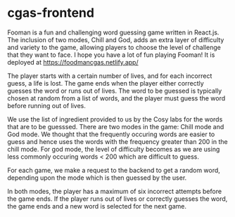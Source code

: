 # cgas-frontend

Fooman is a fun and challenging word guessing game written in React.js. The inclusion of two modes, Chill and God, adds an extra layer of difficulty and variety to the game, allowing players to choose the level of challenge that they want to face. I hope you have a lot of fun playing Fooman! It is deployed at https://foodmancgas.netlify.app/

The player starts with a certain number of lives, and for each incorrect guess, a life is lost. The game ends when the player either correctly guesses the word or runs out of lives. The word to be guessed is typically chosen at random from a list of words, and the player must guess the word before running out of lives.

We use the list of ingredient provided to us by the Cosy labs for the words that are to be guesssed. There are two modes in the game: Chill mode and God mode. We thought that the frequently occuring words are easier to guess and hence uses the words with the frequency greater than 200 in the chill mode. For god mode, the level of difficulty becomes as we are using less commonly occuring words < 200 which are difficult to guess.

For each game, we make a request to the backend to get a random word, depending upon the mode which is then guessed by the user.

In both modes, the player has a maximum of six incorrect attempts before the game ends. If the player runs out of lives or correctly guesses the word, the game ends and a new word is selected for the next game.